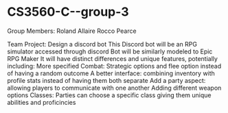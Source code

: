 # CS3560-C--group-3
Group Members:
    Roland Allaire
    Rocco Pearce



Team Project: Design a discord bot 
    This Discord bot will be an RPG simulator accessed through discord
    Bot will be similarly modeled to Epic RPG Maker
    It will have distinct differences and unique features, potentially including:
        More specified Combat: Strategic options and flee option instead of having a random outcome
        A better interface: combining inventory with profile stats instead of having them both separate
        Add a party aspect: allowing players to communicate with one another
        Adding different weapon options
        Classes: Parties can choose a specific class giving them unique abilities and proficincies